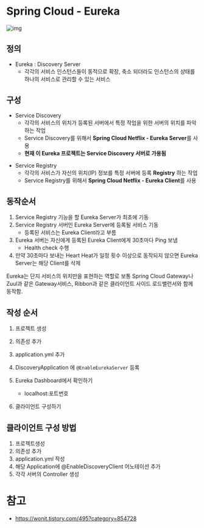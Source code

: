 # Spring Cloud - Eureka

![img](https://blog.kakaocdn.net/dn/mE68z/btq2x5fyU7T/V3c1fkauieHK3Wch39ckR1/img.png)

## 정의

- Eureka : Discovery Server
  - 각각의 서비스 인스턴스들이 동적으로 확장, 축소 되더라도 인스턴스의 상태를 하나의 서비스로 관리할 수 있는 서비스



## 구성

* Service Discovery
  * 각각의 서비스의 위치가 등록된 서버에서 특정 작업을 위한 서버의 위치를 파악하는 작업
  * Service Discovery를 위해서 **Spring Cloud Netflix - Eureka Server**를 사용
  * **현재 이 Eureka 프로젝트는 Service Discovery 서버로 가용됨**

- Service Registry
  - 각각의 서비스가 자신의 위치(IP) 정보를 특정 서버에 등록 **Registry** 하는 작업
  - Service Registry를 위해서 **Spring Cloud Netflix - Eureka Client**를 사용



## 동작순서

1. Service Registry 기능을 할 Eureka Server가 최초에 기동
2. Service Registry 서버인 Eureka Server에 등록될 서비스 기동
   * 등록된 서비스는 Eureka Client라고 부름
3. Eureka 서버는 자신에게 등록된 Eureka Client에게 30초마다 Ping 보냄
   * Health check 수행
4. 만약 30초마다 보내는 Heart Heat가 일정 횟수 이상으로 동작되지 않으면 Eureka Server는 해당 Client를 삭제

Eureka는 단지 서비스의 위치만을 표현하는 역할로 보통 Spring Cloud Gateway나 Zuul과 같은 Gateway서비스, Ribbon과 같은 클라이언트 사이드 로드밸런서와 함께 동작함.



## 작성 순서

1. 프로젝트 생성
2. 의존성 추가
3. application.yml 추가
4. DiscoveryApplication 에 `@EnableEurekaServer` 등록
5. Eureka Dashboard에서 확인하기
   - localhost:포트번호

6. 클라이언트 구성하기



## 클라이언트 구성 방법

1. 프로젝트생성
2. 의존성 추가
3. application.yml 작성
4. 해당 Application에 @EnableDiscoveryClient 어노테이션 추가
5. 각각 서버의 Controller 생성



# 참고

* https://wonit.tistory.com/495?category=854728